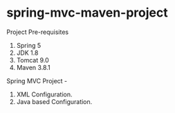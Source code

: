 # spring-mvc-maven-project

Project Pre-requisites
1. Spring 5
2. JDK 1.8
3. Tomcat 9.0
4. Maven 3.8.1

Spring MVC Project -
1. XML Configuration.
2. Java based Configuration.

